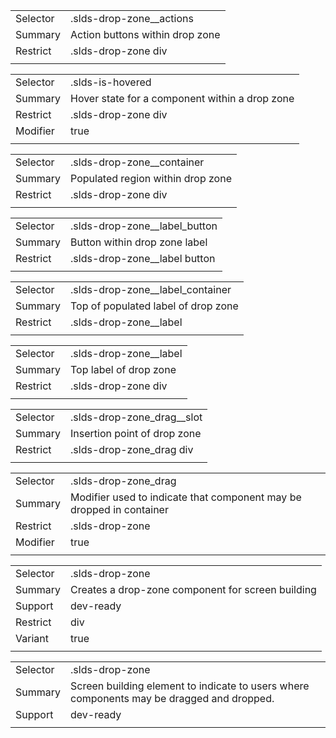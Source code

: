 
|  |  |
|-------|-------|
| Selector | .slds-drop-zone__actions |
| Summary | Action buttons within drop zone |
| Restrict | .slds-drop-zone div |
|  |  |


|  |  |
|-------|-------|
| Selector | .slds-is-hovered |
| Summary | Hover state for a component within a drop zone |
| Restrict | .slds-drop-zone div |
| Modifier | true |
|  |  |


|  |  |
|-------|-------|
| Selector | .slds-drop-zone__container |
| Summary | Populated region within drop zone |
| Restrict | .slds-drop-zone div |
|  |  |


|  |  |
|-------|-------|
| Selector | .slds-drop-zone__label_button |
| Summary | Button within drop zone label |
| Restrict | .slds-drop-zone__label button |
|  |  |


|  |  |
|-------|-------|
| Selector | .slds-drop-zone__label_container |
| Summary | Top of populated label of drop zone |
| Restrict | .slds-drop-zone__label |
|  |  |


|  |  |
|-------|-------|
| Selector | .slds-drop-zone__label |
| Summary | Top label of drop zone |
| Restrict | .slds-drop-zone div |
|  |  |


|  |  |
|-------|-------|
| Selector | .slds-drop-zone_drag__slot |
| Summary | Insertion point of drop zone |
| Restrict | .slds-drop-zone_drag div |
|  |  |


|  |  |
|-------|-------|
| Selector | .slds-drop-zone_drag |
| Summary | Modifier used to indicate that component may be dropped in container |
| Restrict | .slds-drop-zone |
| Modifier | true |
|  |  |


|  |  |
|-------|-------|
| Selector | .slds-drop-zone |
| Summary | Creates a drop-zone component for screen building |
| Support | dev-ready |
| Restrict | div |
| Variant | true |
|  |  |


|  |  |
|-------|-------|
| Selector | .slds-drop-zone |
| Summary | Screen building element to indicate to users where components may be dragged and dropped. |
| Support | dev-ready |
|  |  |


